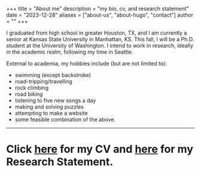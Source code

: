 +++
title = "About me"
description = "my bio, cv, and research statement"
date = "2023-12-28"
aliases = ["about-us", "about-hugo", "contact"]
author = ""
+++

I graduated from high school in greater Houston, TX, and I am currently a senior at Kansas State University in Manhattan, KS. This fall, I will be a Ph.D. student at the University of Washington. I intend to work in research, ideally in the academic realm, following my time in Seattle.

External to academia, my hobbies include (but are not limited to):

- swimming (except backstroke)
- road-tripping/travelling
- rock climbing
- road biking
- listening to five new songs a day
- making and solving puzzles
- attempting to make a website
- some feasible combination of the above.

---
# Click [here](../assets/cv4-24.pdf) for my CV and [here](../assets/rs12-23.pdf) for my Research Statement.